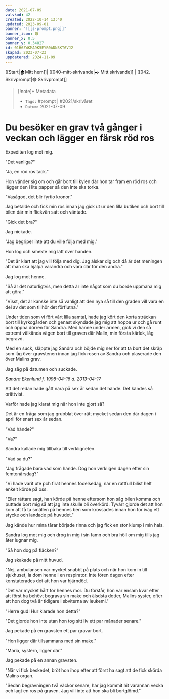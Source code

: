 ```yaml
---
date: 2021-07-09
valvkod: 42
created: 2022-10-14 13:40
updated: 2023-09-01
banner: "![[s-prompt.png]]"
banner_icon: 🟢
banner_x: 0.5
banner_y: 0.34827
id: 01H6ZWKMA9K5EYB0ADN3KT6VJ2
skapad: 2023-07-23
uppdaterad: 2024-11-09
---
```

[[Start|🏠Mitt hem]]| [[040-mitt-skrivande|✒️ Mitt skrivande]] | [[042. Skrivprompt|🟢 Skrivprompt]]

> [!note]+ Metadata
> * `Tags:`  #prompt | #2021/skrivåret 
> * `Datum:` 2021-07-09

# Du besöker en grav två gånger i veckan och lägger en färsk röd ros

Expediten log mot mig.

"Det vanliga?"

"Ja, en röd ros tack."

Hon vänder sig om och går bort till kylen där hon tar fram en röd ros och lägger den i lite papper så den inte ska torka.

"Vasågod, det blir fyrtio kronor."

Jag betalde och fick min ros innan jag gick ut ur den lilla butiken och bort till bilen där min flickvän satt och väntade.

"Gick det bra?"

Jag nickade.

"Jag begriper inte att du ville följa med mig."

Hon log och smekte mig lätt över handen.

"Det är klart att jag vill följa med dig. Jag älskar dig och då är det meningen att man ska hjälpa varandra och vara där för den andra."

Jag log mot henne.

"Så är det naturligtvis, men detta är inte något som du borde uppmana mig att göra."

"Visst, det är kanske inte så vanligt att den nya så till den graden vill vara en del av det som tillhör det förflutna."

Under tiden som vi fört vårt lilla samtal, hade jag kört den korta sträckan bort till kyrkogården och genast skyndade jag mig att hoppa ur och gå runt och öppna dörren för Sandra. Med hanne under armen, gick vi den så extremt välkända vägen bort till graven där Malin, min första kärlek, låg begravd.

Med en suck, släppte jag Sandra och böjde mig ner för att ta bort det skräp som låg över gravstenen innan jag fick rosen av Sandra och plaserade den över Malins grav.

Jag såg på datumen och suckade.

*Sandra Ekenlund f. 1998-04-16 d. 2013-04-17*

Att det redan hade gått nära på sex år sedan det hände. Det kändes så orättvist.

Varför hade jag klarat mig när hon inte gjort så? 

Det är en fråga som jag grubblat över rätt mycket sedan den där dagen i april för snart sex år sedan.

"Vad hände?"

"Va?"

Sandra kallade mig tillbaka till verkligneten.

"Vad sa du?"

"Jag frågade bara vad som hände. Dog hon verkligen dagen efter sin femtonårsdag?"

"Vi hade varit ute pch firat hennes födelsedag, när en rattfull bilist helt enkelt körde på oss.

"Eller rättare sagt, han körde på henne eftersom hon såg bilen komma och puttade bort mig så att jag inte skulle bli överkörd. Tyvärr gjorde det att hon kom att få ta smällen på hennes ben som krossades innan hon for iväg ett stycke och landade på huvudet."

Jag kände hur mina tårar började rinna och jag fick en stor klump i min hals.

Sandra log mot mig och drog in mig i sin famn och bra höll om mig  tills jag åter lugnar mig.

"Så hon dog på fläcken?"

Jag skakade på mitt huvud.

"Nej, ambulansen var mycket snabbt på plats och när hon kom in till sjukhuset, la dom henne i en respirator. Inte fören dagen efter konstaterades det att hon var hjärndöd.

"Det var mycket hårt för hennes mor. Du förstår, hon var ensam kvar efter att först ha behövt begrava sin make och älsdsta dotter, Malins syster, efter att hon dog två år tidigare i sbviterna av leukemi."

"Herre gud! Hur klarade hon detta?"

"Det gjorde hon inte utan hon tog sitt liv ett par månader senare."

Jag pekade på en gravsten ett par gravar bort.

"Hon ligger där tillsammans med sin make."

"Maria, systern, ligger där."

Jag pekade på en annan gravsten.

"När vi fick beskedet, bröt hon ihop efter att först ha sagt att de fick skörda Malins organ.

"Sedan begravningen två väckor senare, har jag kommit hit varannan vecka och lagt en ros på graven. Jag vill inte att hon ska bli bortglömd."

